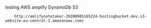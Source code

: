 testing AWS amplify DynamoDb S3
                  
       
       
       
        http://amlifynotetaker-20200905165224-hostingbucket-dev.s3-website.eu-central-1.amazonaws.com/
